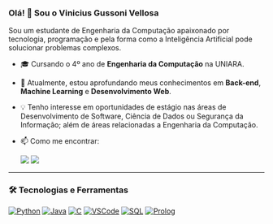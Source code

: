 ### Olá! 👋 Sou o Vinicius Gussoni Vellosa

<p align="left"> 
  Sou um estudante de Engenharia da Computação apaixonado por tecnologia, programação e pela forma como a Inteligência Artificial pode solucionar problemas complexos.
</p>

- 🎓 Cursando o 4º ano de **Engenharia da Computação** na UNIARA.
- 🌱 Atualmente, estou aprofundando meus conhecimentos em **Back-end**, **Machine Learning** e **Desenvolvimento Web**.
- 💡 Tenho interesse em oportunidades de estágio nas áreas de Desenvolvimento de Software, Ciência de Dados ou Segurança da Informação; além de áreas relacionadas a Engenharia da Computação.
- 📫 Como me encontrar:

    <a href="https://www.linkedin.com/in/viniciusvellosa/" target="_blank"><img src="https://img.shields.io/badge/-LinkedIn-%230077B5?style=for-the-badge&logo=linkedin&logoColor=white" target="_blank"></a>
    <a href="mailto:viguvell@gmail.com"><img src="https://img.shields.io/badge/-Gmail-%23333?style=for-the-badge&logo=gmail&logoColor=white" target="_blank"></a>

---

### 🛠️ Tecnologias e Ferramentas

<p align="left">
  <a href="#"><img alt="Python" src="https://img.shields.io/badge/Python-3776AB?style=for-the-badge&logo=python&logoColor=white"></a>
  <a href="#"><img alt="Java" src="https://img.shields.io/badge/Java-ED8B00?style=for-the-badge&logo=openjdk&logoColor=white"></a>
  <a href="#"><img alt="C" src="https://img.shields.io/badge/C-00599C?style=for-the-badge&logo=c&logoColor=white"></a>
  <a href="#"><img alt="VSCode" src="https://img.shields.io/badge/VSCode-007ACC?style=for-the-badge&logo=visualstudiocode&logoColor=white"></a>
  <a href="#"><img alt="SQL" src="https://img.shields.io/badge/SQL-4479A1?style=for-the-badge&logo=postgresql&logoColor=white"></a>
  <a href="#"><img alt="Prolog" src="https://img.shields.io/badge/Prolog-E4005A?style=for-the-badge&logo=prolog&logoColor=white"></a>
</p>
